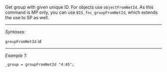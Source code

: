 Get group with given unique ID. For objects use `objectFromNetId`. As this command is MP only, you can use `BIS_fnc_groupFromNetId`, which extends the use to SP as well.


---
*Syntaxes:*

`groupFromNetId` id

---
*Example 1:*

```sqf
_group = groupFromNetId "4:45";
```